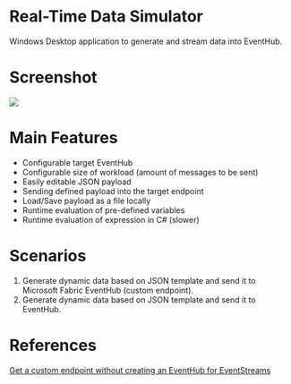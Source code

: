 # Real-Time Data Simulator
Windows Desktop application to generate and stream data into EventHub.

# Screenshot
<img src='https://pbs.twimg.com/media/GPQ0nj9WkAAlb7O?format=png&name=medium'>

# Main Features
- Configurable target EventHub
- Configurable size of workload (amount of messages to be sent)
- Easily editable JSON payload
- Sending defined payload into the target endpoint
- Load/Save payload as a file locally
- Runtime evaluation of pre-defined variables
- Runtime evaluation of expression in C# (slower)

# Scenarios
1. Generate dynamic data based on JSON template and send it to Microsoft Fabric EventHub (custom endpoint).
2. Generate dynamic data based on JSON template and send it to EventHub.

# References
[Get a custom endpoint without creating an EventHub for EventStreams](https://www.youtube.com/watch?v=ftb2nN3eukg)
